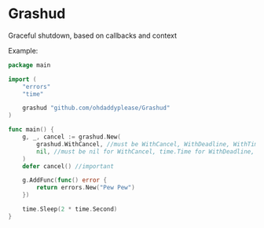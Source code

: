 # Grashud
Graceful shutdown, based on callbacks and context

Example:
```go
package main

import (
	"errors"
	"time"

	grashud "github.com/ohdaddyplease/Grashud"
)

func main() {
	g, _, cancel := grashud.New(
        grashud.WithCancel, //must be WithCancel, WithDeadline, WithTimeout
        nil, //must be nil for WithCancel, time.Time for WithDeadline, time.Duration for WithTimeout
    )
	defer cancel() //important

	g.AddFunc(func() error {
		return errors.New("Pew Pew")
	})

	time.Sleep(2 * time.Second)
}

```